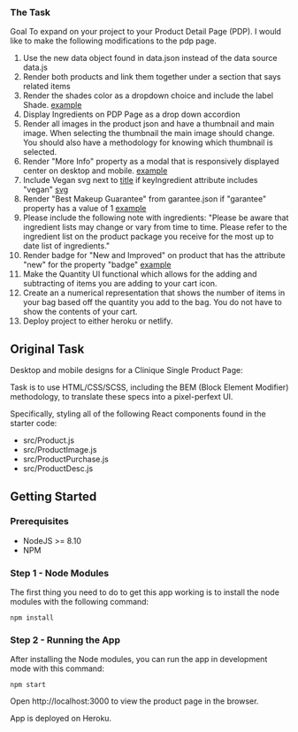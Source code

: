 ### The Task
Goal To expand on your project to your Product Detail Page (PDP).
I would like to make the following modifications to the pdp page.

 1. Use the new data object found in data.json instead of the data source data.js  
 2. Render both products and link them together under a section that says related items 
 3. Render the shades color as a dropdown choice and include the label Shade. [example](https://d.pr/i/VvLPCP)  
 4. Display Ingredients on PDP Page as a drop down accordion  
 5. Render all images in the product json and have a thumbnail and main image. When selecting the thumbnail the main image should change. You should also have a methodology for knowing which thumbnail is selected.  
 6. Render "More Info" property as a modal that is responsively displayed center on desktop and mobile. [example](https://d.pr/i/1Ag3TC)
 7. Include Vegan svg  next to [title](https://d.pr/i/d3AT1P) if keyIngredient attribute includes "vegan" [svg](https://www.dropbox.com/t/iHDPRNsbFXFuGV9R)  
 8. Render "Best Makeup Guarantee" from garantee.json if "garantee" property has a value of 1 [example](https://d.pr/i/Mqobyl)  
 9. Please include the following note with ingredients: "Please be aware that ingredient lists may change or vary from time to time. Please refer to the ingredient list on the product package you receive for the most up to date list of ingredients."  
10. Render badge for "New and Improved"  on product that has the attribute "new" for the property "badge" [example](https://d.pr/i/1g1QA2)  
11. Make the Quantity UI functional which allows for the adding and subtracting of items you are adding to your cart icon.  
12. Create an a numerical representation that shows the number of items in your bag based off the quantity you add to the bag. You do not have to show the contents of your cart.  
13. Deploy project to either heroku or netlify.  


 ## Original Task
Desktop and mobile designs for a Clinique Single Product Page:

Task is to use HTML/CSS/SCSS, including the BEM (Block Element Modifier) methodology, to translate these specs into a pixel-perfext UI.

Specifically, styling all of the following React components found in the starter code:

* src/Product.js
* src/ProductImage.js
* src/ProductPurchase.js
* src/ProductDesc.js


## Getting Started

### Prerequisites

* NodeJS >= 8.10 
* NPM 

### Step 1 - Node Modules

The first thing you need to do to get this app working is to install the node modules with the following command:

    npm install

### Step 2 - Running the App

After installing the Node modules, you can run the  app in development mode with this command:

    npm start

Open http://localhost:3000 to view the product page in the browser.

App is deployed on Heroku.
